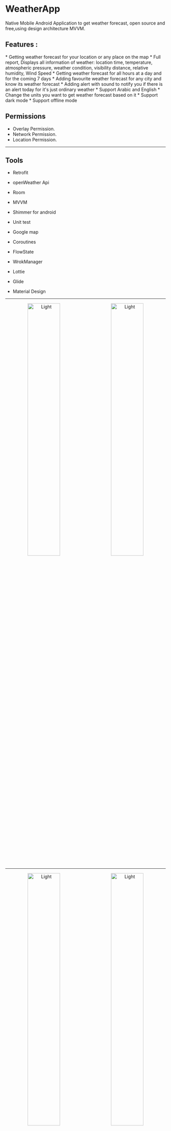 # WeatherApp

 Native Mobile Android Application to get weather forecast, open source and free,using design architecture MVVM.

<h2>Features :</h2>
* Getting weather forecast for your location or any place on the map
* Full report, Displays all information of weather: location time, temperature, atmospheric pressure, weather condition, visibility distance, relative humidity, Wind Speed
*  Getting weather forecast for all hours at a day and for the coming 7 days
* Adding favourite weather forecast for any city and know its weather forecast
* Adding alert with sound to notify you if there is an alert today for it's just ordinary weather
* Support Arabic and English
* Change the units you want to get weather forecast based on it
* Support dark mode
* Support offline mode

<h2>Permissions</h2>

* Overlay Permission.
* Network Permission.
* Location Permission.

<hr>
<h2>Tools </h2>

- Retrofit 

- openWeather  Api

- Room 

- MVVM

- Shimmer for android

- Unit test

- Google map

- Coroutines

- FlowState

- WrokManager

- Lottie

- Glide

- Material Design

<hr>
<p align="center">
<img alt="Light" src="https://github.com/ammarelriyali/WeatherMood/blob/main/screenshots/1.png" width="45%">
&nbsp; &nbsp; &nbsp; &nbsp;
<img alt="Light" src="https://github.com/ammarelriyali/WeatherMood/blob/main/screenshots/15.png" width="45%">
</p>
<hr>

<p align="center">
<img alt="Light" src="https://github.com/ammarelriyali/WeatherMood/blob/main/screenshots/2.png" width="45%">
&nbsp; &nbsp; &nbsp; &nbsp;
<img alt="Light" src="https://github.com/ammarelriyali/WeatherMood/blob/main/screenshots/3.png" width="45%">
</p>

<p align="center">
<img alt="Light" src="https://github.com/ammarelriyali/WeatherMood/blob/main/screenshots/4.png" width="45%">
&nbsp; &nbsp; &nbsp; &nbsp;
<img alt="Light" src="https://github.com/ammarelriyali/WeatherMood/blob/main/screenshots/5.png" width="45%">
</p>


<p align="center">
<img alt="Light" src="https://github.com/ammarelriyali/WeatherMood/blob/main/screenshots/6.png" width="45%">
&nbsp; &nbsp; &nbsp; &nbsp;
<img alt="Light" src="https://github.com/ammarelriyali/WeatherMood/blob/main/screenshots/7.png" width="45%">
</p>


<p align="center">
<img alt="Light" src="https://github.com/ammarelriyali/WeatherMood/blob/main/screenshots/8.png" width="45%">
&nbsp; &nbsp; &nbsp; &nbsp;
<img alt="Light" src="https://github.com/ammarelriyali/WeatherMood/blob/main/screenshots/9.png" width="45%">
</p>
<p align="center">
<img alt="Light" src="https://github.com/ammarelriyali/WeatherMood/blob/main/screenshots/10.png" width="45%">
&nbsp; &nbsp; &nbsp; &nbsp;
<img alt="Light" src="https://github.com/ammarelriyali/WeatherMood/blob/main/screenshots/11.png" width="45%">
</p>
<p align="center">
<img alt="Light" src="https://github.com/ammarelriyali/WeatherMood/blob/main/screenshots/12.png" width="45%">
&nbsp; &nbsp; &nbsp; &nbsp;
<img alt="Light" src="https://github.com/ammarelriyali/WeatherMood/blob/main/screenshots/13.png" width="45%">




